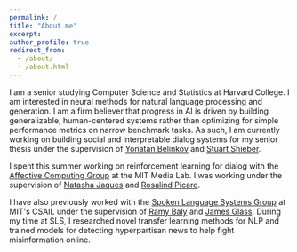 ```yaml
---
permalink: /
title: "About me"
excerpt:
author_profile: true
redirect_from:
  - /about/
  - /about.html
---
```


I am a senior studying Computer Science and Statistics at Harvard College. I am interested in neural methods for natural language processing and generation. I am a firm believer that progress in AI is driven by building generalizable, human-centered systems rather than optimizing for simple performance metrics on narrow benchmark tasks. As such, I am currently working on building social and interpretable dialog systems for my senior thesis under the supervision of [Yonatan Belinkov](http://people.csail.mit.edu/belinkov/) and [Stuart Shieber](http://www.eecs.harvard.edu/shieber/).

I spent this summer working on reinforcement learning for dialog with the [Affective Computing Group](https://www.media.mit.edu/groups/affective-computing/overview/) at the MIT Media Lab. I was working under the supervision of [Natasha Jaques](https://www.media.mit.edu/people/jaquesn/overview/) and [Rosalind Picard](http://web.media.mit.edu/~picard/).

I have also previously worked with the [Spoken Language Systems Group](https://www.csail.mit.edu/research/spoken-language-systems-group) at MIT's CSAIL under the supervision of [Ramy Baly](https://www.csail.mit.edu/person/ramy-baly) and [James Glass](https://www.csail.mit.edu/person/jim-glass). During my time at SLS, I researched novel transfer learning methods for NLP and trained models for detecting hyperpartisan news to help fight misinformation online.
